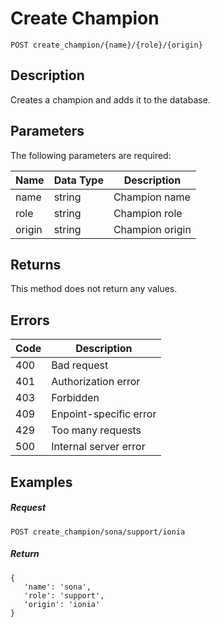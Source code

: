 # Create Champion

```
POST create_champion/{name}/{role}/{origin}
```

## Description

Creates a champion and adds it to the database.

## Parameters

The following parameters are required:

| Name   | Data Type | Description     |
| ------ | --------- | --------------- |
| name   | string    | Champion name   |
| role   | string    | Champion role   |
| origin | string    | Champion origin |

## Returns

This method does not return any values.

## Errors

| Code | Description            |
| ---- | ---------------------- |
| 400  | Bad request            |
| 401  | Authorization error    |
| 403  | Forbidden              |
| 409  | Enpoint-specific error |
| 429  | Too many requests      |
| 500  | Internal server error  |

## Examples

##### **Request**

```
POST create_champion/sona/support/ionia
```

##### Return

```
{
   'name': 'sona',
   'role': 'support',
   'origin': 'ionia'
}
```
